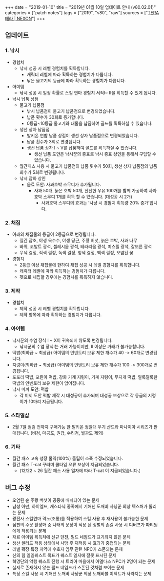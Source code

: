 +++
date = "2019-01-10"
title = "2019년 01월 10일 업데이트 안내 (v80.02.01)"
categories = ["patch notes"]
tags = ["2019", "v80", "raw"]
sources = ["[TERA 테라 | NEXON](http://tera.nexon.com/news/update/view.aspx?n4articlesn=374)"]
+++

## 업데이트

### **1.** 낚시
- 경험치
  - 낚시 성공 시 레벨 경험치를 획득합니다.
    - 캐릭터 레벨에 따라 획득하는 경험치가 다릅니다.
    - 낚은 물고기의 등급에 따라 획득하는 경험치가 다릅니다.
- 아이템
  - 낚시 성공 시 일정 확률로 스킬 연마 경험치 서적I~ II을 획득할 수 있게 됩니다.
- 낚시 납품 상점
  - 물고기 납품점
    - 낚시 납품점이 물고기 납품점으로 변경되었습니다.
    - 납품 횟수가 30회로 증가합니다.
    - 0등급~10등급 물고기와 대물을 납품하여 골드를 획득하실 수 있습니다.
  - 생선 상자 납품점
    - 발키온 연합 납품 상점이 생선 상자 납품점으로 변경되었습니다.
    - 납품 횟수가 3회로 변경됩니다.
    - 생선 납품 상자 I ~ V를 납품하여 골드를 획득하실 수 있습니다.
      - 생선 납품 도안은 낚시꾼의 증표로 낚시 증표 상인을 통해서 구입할 수 있습니다.
  - 월간패스 사용 시 물고기 납품점의 납품 횟수가 50회, 생선 상자 납품점의 납품회수가 5회로 변경됩니다.
  - 낚시 잡화 상인
    - 음료 도안: 사과호박 스무디가 추가됩니다.
      - 사과 50개, 늙은 호박 50개, 신선한 우유 100개를 함께 가공하여 사과호박 스무디 1개를 획득 할 수 있습니다. (대성공 시 2개)
        - 사과호박 스무디의 효과는 '사냥 시 경험치 획득량 20% 증가'입니다.

### **2.** 채집
- 아래의 채집물의 등급이 2등급으로 변경됩니다.
  - 질긴 잡초, 야생 옥수수, 야생 당근, 주황 버섯, 늙은 호박, 사과 나무
  - 바위, 코발트 광석, 셀레시움 광석, 테라리움 광석, 미스릴 광석, 갈보른 광석
  - 무색 결정, 적색 결정, 녹색 결정, 청색 결정, 백색 결정, 오염된 꽃
- 경험치
  - 2등급 이상 채집물에 한하여 채집 성공 시 레벨 경험치를 획득합니다.
  - 캐릭터 레벨에 따라 획득하는 경험치가 다릅니다.
  - 펫으로 채집할 경우에는 경험치를 획득하지 않습니다.

### **3.** 제작
- 경험치
  - 제작 성공 시 레벨 경험치를 획득합니다.
  - 제작 항목에 따라 획득하는 경험치가 다릅니다.

### **4.** 아이템
- 낚시꾼의 수염 장식 I ~ X이 귀속되지 않도록 변경됩니다.
  - 낚시꾼의 수염 장식I는 거래 가능이지만, II 이상은 거래가 불가능합니다.
- 떡밥(최하급 ~ 최상급) 아이템의 인벤토리 보유 제한 개수가 40 -> 60개로 변경됩니다.
- 지렁이(최하급 ~ 최상급) 아이템의 인벤토리 보유 제한 개수가 100 -> 300개로 변경됩니다.
- 포포리 떡밥, 포린이 떡밥, 강화 기계 지렁이, 기계 지렁이, 무지개 떡밥, 얼룩덜룩한 떡밥의 인벤토리 보유 제한이 없어집니다.
- 낚시 미끼 도안: 떡밥
  - 각 미끼 도안 떡밥 제작 시 대성공이 추가되며 대성공 보상으로 각 등급의 지렁이가 10마리 지급됩니다.

### **5.** 스타일샵
- 2월 7일 점검 전까지 구매가능 한 발키온 정찰대 무기 샨드라 마나이아 시리즈가 판매됩니다. (비검, 마공포, 권갑, 수리검, 월광도 제외)

### **6.** 기타
- 월간 패스 고속 성장 물약(100%) 툴팁이 소폭 수정되었습니다.
- 월간 패스 T-cat 꾸러미 쿨타임 오류 보상이 지급되었습니다.
  - (12/22 ~ 26 월간 패스 사용 일자에 따라 T-cat 이 지급되었습니다.)

## 버그 수정

- 오염된 숲 주황 버섯이 공중에 배치되어 있는 문제
- 남성 아만, 하이엘프, 캐스타닉 종족에서 기해년 도깨비 사냥꾼 의상 텍스처가 뚫리는 문제
- 광전사 스킬연마 격노(조롱)를 적용하여 스킬 사용 후 재사용이 불가능한 문제
- 심판의 주문 활성화 중 나태의 문장이 적용 된 징벌의 손길 사용 시 디버프가 파티원에게 적용되는 문제
- 재료 아이템 획득처에 신규 던전, 필드 네임드가 표기되지 않은 문제
- 생선 샐러드 적용 상태에서 사망 후 재적용 시 효과가 중첩되는 문제
- 레벨 확장 특정 지역에 수호자 임무 관련 NPC가 스폰되는 문제
- 신의 힘 일일퀘스트 목표가 퀘스트 일지에 잘못 표시된 문제
- 혁명단의 악행 퀘스트 진행 시 트리아 마을에서 아멜다스 NPC가 2명이 되는 문제
- 실제로 존재하지 않는 필드 네임드가 스폰된 것처럼 보이는 문제
- 특정 스킬 사용 시 기해년 도깨비 사냥꾼 의상 도깨비불 이펙트가 사라지는 문제
